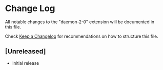 # Change Log

All notable changes to the "daemon-2-0" extension will be documented in this file.

Check [Keep a Changelog](http://keepachangelog.com/) for recommendations on how to structure this file.

## [Unreleased]

- Initial release
